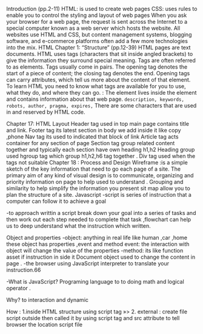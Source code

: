 Introduction (pp.2-11)
HTML: is used to create web pages
CSS: uses rules to enable you to control the styling and layout of web pages
When you ask your browser for a web page, the request is sent across the Internet to a special computer known as a web server which hosts the website.
All websites use HTML and CSS, but content management systems, blogging software, and e-commerce platforms often add a few more technologies into the mix.
HTML Chapter 1: “Structure” (pp.12-39)
HTML pages are text documents.
HTML uses tags (characters that sit inside angled brackets) to give the information they surround special meaning.
Tags are often referred to as elements.
Tags usually come in pairs. The opening tag denotes the start of a piece of content; the closing tag denotes the end.
Opening tags can carry attributes, which tell us more about the content of that element.
To learn HTML you need to know what tags are available for you to use, what they do, and where they can go.
<meta> : The <meta> element lives inside the <head> element and contains information about that web page. ` description, keywords, robots, author, pragma, expires, ` There are some characters that are used in and reserved by HTML code.

Chapter 17: HTML Layout
Header tag used in top main page contains title and link.
Footer tag its latest section in body we add inside it like copy ,phone
Nav tag its used to indicated that block of link
Article tag acts container for any section of page
Section tag group related content together and typically each section have own heading h1,h2
Heading group used hgroup tag which group h1,h2,h6 tag together .
Div tag used when the tags not suitable
Chapter 18 : Process and Design
Wireframe :is a simple sketch of the key information that need to go each page of a site.
The primary aim of any kind of visual design is to communicate, organizing and priority information on page to help used to understand .
Grouping and similarity to help simplify the information you present
sit map allow you to plan the structure of a site.
Javascript
-script is series of instruction that a computer can follow it to achieve a goal

-to approach writtin a script break down your goal into a series of tasks and then work out each step needed to complete that task ,flowchart can help us to deep understand what the instruction which written.

Object and properties -object: anything in real life like human ,car ,home these object has properties ,event and method
event: the interaction with object will change the value of the properties -method: its like function asset if instruction in side it
Document object used to change the content in page .
-the browser using JavaScript interpreter to translate your instruction.66

-What is JavaScript? Programing language to to doing math and logical operator .

Why? to interaction and dynamic

How : 1.inside HTML structure using script tag  »> 2. external : create file script outside then called it by using script tag and src attribute to tell browser the location script file